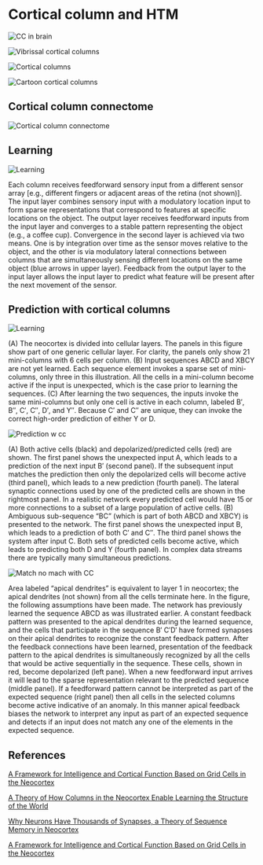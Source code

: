 # Cortical column and HTM

![CC in brain](https://opendatascience.com/wp-content/uploads/2017/08/corticalColumn.jpg)

![Vibrissal cortical columns](http://www.kurzweilai.net/images/vibrissal-cortex-rat.jpg)

![Cortical columns](https://c1.staticflickr.com/3/2747/4187284211_15c2311a1a.jpg)

![Cartoon cortical columns](cartoon_cortical_columns.png)


## Cortical column connectome

![Cortical column connectome](thalamus_cortex.png)

## Learning

![Learning](https://www.frontiersin.org/files/Articles/295079/fncir-11-00081-HTML/image_m/fncir-11-00081-g001.jpg)

Each column receives feedforward sensory input from a different sensor array [e.g., different fingers or adjacent areas of the retina (not shown)]. The input layer combines sensory input with a modulatory location input to form sparse representations that correspond to features at specific locations on the object. The output layer receives feedforward inputs from the input layer and converges to a stable pattern representing the object (e.g., a coffee cup). Convergence in the second layer is achieved via two means. One is by integration over time as the sensor moves relative to the object, and the other is via modulatory lateral connections between columns that are simultaneously sensing different locations on the same object (blue arrows in upper layer). Feedback from the output layer to the input layer allows the input layer to predict what feature will be present after the next movement of the sensor.

## Prediction with cortical columns 

![Learning](https://www.frontiersin.org/files/Articles/174222/fncir-10-00023-HTML/image_m/fncir-10-00023-g002.jpg)

(A) The neocortex is divided into cellular layers. The panels in this figure show part of one generic cellular layer. For clarity, the panels only show 21 mini-columns with 6 cells per column. (B) Input sequences ABCD and XBCY are not yet learned. Each sequence element invokes a sparse set of mini-columns, only three in this illustration. All the cells in a mini-column become active if the input is unexpected, which is the case prior to learning the sequences. (C) After learning the two sequences, the inputs invoke the same mini-columns but only one cell is active in each column, labeled B′, B″, C′, C″, D′, and Y″. Because C′ and C″ are unique, they can invoke the correct high-order prediction of either Y or D.

![Prediction w cc](https://www.frontiersin.org/files/Articles/174222/fncir-10-00023-HTML/image_m/fncir-10-00023-g003.jpg)

(A) Both active cells (black) and depolarized/predicted cells (red) are shown. The first panel shows the unexpected input A, which leads to a prediction of the next input B′ (second panel). If the subsequent input matches the prediction then only the depolarized cells will become active (third panel), which leads to a new prediction (fourth panel). The lateral synaptic connections used by one of the predicted cells are shown in the rightmost panel. In a realistic network every predicted cell would have 15 or more connections to a subset of a large population of active cells. (B) Ambiguous sub-sequence “BC” (which is part of both ABCD and XBCY) is presented to the network. The first panel shows the unexpected input B, which leads to a prediction of both C′ and C″. The third panel shows the system after input C. Both sets of predicted cells become active, which leads to predicting both D and Y (fourth panel). In complex data streams there are typically many simultaneous predictions.

![Match no mach with CC](https://www.frontiersin.org/files/Articles/174222/fncir-10-00023-HTML/image_m/fncir-10-00023-g004.jpg)

Area labeled “apical dendrites” is equivalent to layer 1 in neocortex; the apical dendrites (not shown) from all the cells terminate here. In the figure, the following assumptions have been made. The network has previously learned the sequence ABCD as was illustrated earlier. A constant feedback pattern was presented to the apical dendrites during the learned sequence, and the cells that participate in the sequence B′ C′D′ have formed synapses on their apical dendrites to recognize the constant feedback pattern. After the feedback connections have been learned, presentation of the feedback pattern to the apical dendrites is simultaneously recognized by all the cells that would be active sequentially in the sequence. These cells, shown in red, become depolarized (left pane). When a new feedforward input arrives it will lead to the sparse representation relevant to the predicted sequence (middle panel). If a feedforward pattern cannot be interpreted as part of the expected sequence (right panel) then all cells in the selected columns become active indicative of an anomaly. In this manner apical feedback biases the network to interpret any input as part of an expected sequence and detects if an input does not match any one of the elements in the expected sequence.

## References

[A Framework for Intelligence and Cortical Function Based on Grid Cells in the Neocortex](https://numenta.com/assets/pdf/research-publications/papers/Companion-paper-to-Thousand-Brains-Theory-of-Intelligence.pdf)

[A Theory of How Columns in the Neocortex Enable Learning the Structure of the World](https://www.frontiersin.org/articles/10.3389/fncir.2017.00081/full)

[Why Neurons Have Thousands of Synapses, a Theory of Sequence Memory in Neocortex](https://www.frontiersin.org/articles/10.3389/fncir.2016.00023/full)

[A Framework for Intelligence and Cortical Function Based on Grid Cells in the Neocortex](https://www.frontiersin.org/articles/10.3389/fncir.2018.00121/full)
